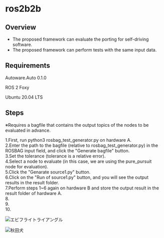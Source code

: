 # ros2b2b

## Overview

* The proposed framework can evaluate the porting for self-driving software.<br>
* The proposed framework can perform tests with the same input data.<br>
  

## Requirements

Autoware.Auto 0.1.0

ROS 2 Foxy

Ubuntu 20.04 LTS

## Steps

※Requires a bagfile that contains the output topics of the nodes to be evaluated in advance.

1.First, run python3 rosbag_test_generator.py on hardware A.<br>
2.Enter the path to the bagfile (relative to rosbag_test_generator.py) in the ROSBAG input field, and click the "Generate bagfile" button.<br>
3.Set the tolerance (tolerance is a relative error).<br>
4.Select a node to evaluate (in this case, we are using the pure_pursuit node for evaluation).<br>
5.Click the "Genarate source1.py" button.<br>
6.Click on the "Run of source1.py" button, and you will see the output results in the result folder.<br>
7.Perform steps 1~6 again on hardware B and store the output result in the result folder of hardware A.<br>
8.<br>
9.<br>
10.<br>

<img src="https://github.com/CPFL/ros2b2b/blob/main/src/result/diff_pure_vehicle_vehicle_command_front_wheel_angle_rad_page-0001.jpg" alt="エビフライトライアングル" title="サンプル">

![秋田犬](https://github.com/CPFL/ros2b2b/blob/main/src/result/diff_pure_vehicle_vehicle_command_front_wheel_angle_rad_page-0001.jpg)
